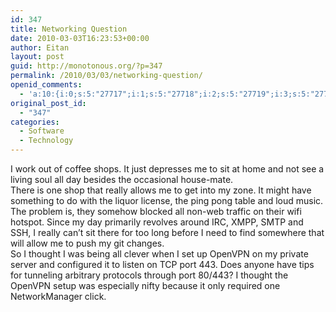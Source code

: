 ```yaml
---
id: 347
title: Networking Question
date: 2010-03-03T16:23:53+00:00
author: Eitan
layout: post
guid: http://monotonous.org/?p=347
permalink: /2010/03/03/networking-question/
openid_comments:
  - 'a:10:{i:0;s:5:"27717";i:1;s:5:"27718";i:2;s:5:"27719";i:3;s:5:"27722";i:4;s:5:"27723";i:5;s:5:"27726";i:6;s:5:"27746";i:7;s:5:"27760";i:8;s:5:"27785";i:9;s:5:"28419";}'
original_post_id:
  - "347"
categories:
  - Software
  - Technology
---
```

I work out of coffee shops. It just depresses me to sit at home and not see a living soul all day besides the occasional house-mate.  
There is one shop that really allows me to get into my zone. It might have something to do with the liquor license, the ping pong table and loud music. The problem is, they somehow blocked all non-web traffic on their wifi hotspot. Since my day primarily revolves around IRC, XMPP, SMTP and SSH, I really can&#8217;t sit there for too long before I need to find somewhere that will allow me to push my git changes.  
So I thought I was being all clever when I set up OpenVPN on my private server and configured it to listen on TCP port 443. Does anyone have tips for tunneling arbitrary protocols through port 80/443? I thought the OpenVPN setup was especially nifty because it only required one NetworkManager click.